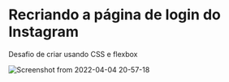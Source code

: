 # Recriando a página de login do Instagram
Desafio de criar usando CSS e flexbox



![Screenshot from 2022-04-04 20-57-18](https://user-images.githubusercontent.com/62563740/161653795-fda4745f-ab0a-41d7-ba5f-020cfc1a19c5.png)
